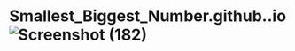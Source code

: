 # Smallest_Biggest_Number.github..io![Screenshot (182)](https://user-images.githubusercontent.com/101108751/225531373-400f6413-7cbc-4d1e-beb5-85a91ce7099c.png)
